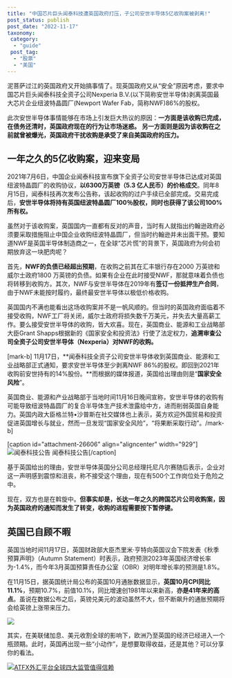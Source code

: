 ```yaml
---
title: "中国芯片巨头闻泰科技遭英国政府打压，子公司安世半导体5亿收购案被剥离!"
post_status: publish
post_date: "2022-11-17"
taxonomy:
 category: 
  - "guide"
 post_tag: 
  - "股票"
  - "美国"
---
```


泥菩萨过江的英国政府又开始搞事情了。现英国政府又从“安全”原因考虑，要求中国芯片巨头闻泰科技全资子公司Nexperia B.V.(以下简称安世半导体)剥离英国最大芯片企业纽波特晶圆厂(Newport Wafer Fab，简称NWF)86%的股权。

此次安世半导体事情能够在市场上引发巨大热议的原因：**一方面是该收购已完成，在债务还清时，英国政府现在的行为让市场迷惑。** **另一方面则是因为该收购在之前就曾被爆光，英国政府干扰收购是承受了来自美国政府的压力。**

## 一年之久的5亿收购案，迎来变局

2021年7月6日，中国企业闻泰科技宣布旗下全资子公司安世半导体已达成对英国纽波特晶圆厂的收购协议，**以6300万英镑（5.3 亿人民币）的价格成交**。同年8月15日，闻泰科技再次发布公告称，该起收购的过户手续已全部完成。交易完成后，**安世半导体将持有英国纽波特晶圆厂100％股权，同时也获得了该公司100%所有权。**

虽然对于该收购案，英国国内一直都有反对的声音，当时有人就指出约翰逊政府必须要采取措施阻止中国企业收购纽波特晶圆厂，但当时约翰逊并未出面干预。要知道NWF是英国半导体制造商之一，在全球“芯片慌”的背景下，英国政府为何会初期放弃这一块肥肉呢？

首先，**NWF的负债已经超出预期**，在收购之前其在汇丰银行存在2000 万英镑和威尔士政府1800 万英镑的负债。如果有企业在此时接受NWF，那就意味着负债也将转移到收购方。其次，NWF与安世半导体在2019年有**签订一份抵押生产合同**，由于NWF未能按时履约，最终最安世半导体以极低价格收购。

英国国内不满也能看出这场收购案并不是一帆风顺的。但当时的英国政府面临着不接受收购，NWF工厂将关闭，威尔士政府将损失数千万美元，并失去大量高薪工作。要么接受安世半导体的收购，皆大欢喜。现在，英国商业、能源和工业战略部大臣Grant Shapps根据新的《国家安全和投资法》行使了法定权力，**追溯审查公司全资子公司安世半导体（Nexperia）对NWF的收购。**

[mark-b]
11月17日，**闻泰科技全资子公司安世半导体收到英国商业、能源和工业战略部正式通知，要求安世半导体至少剥离NWF 86%的股权。即回到2021年收购前安世持有的14%股份。**而根据的媒体报道，英国给出理由则是“**国家安全风险**”。

英国商业、能源和产业战略部于当地时间11月16日晚间宣称，安世半导体的收购有可能导致纽波特晶圆厂的复合半导体生产技术泄露给中方，进而削弱英国自身能力。英国内政大臣格兰特•沙普斯在社交媒体也上表示，英方欢迎外国贸易和投资促进英国增长与就业，然而一旦发现“国家安全风险”，“将果断采取行动”。/mark-b]

[caption id="attachment-26606" align="aligncenter" width="929"]![闻泰科技公告](https://cdn.fendou.la/funstoutiao/2022/11/600745-wentai.png) 闻泰科技公告[/caption]

基于英国给出的理由，安世半导体英国分公司总经理托尼凡尔赛随后表示，企业对这一声明感到震惊和沮丧，称不接受这个理由，现在有500个工作岗位处于危险之中。

现在，双方也是在斡旋中。**但事实却是，长达一年之久的跨国芯片公司收购案，因为英国政府的通知而发生了转变，收购的进程需要按下暂停键。**

## 英国已自顾不暇

英国当地时间11月17日，英国财政部大臣杰里米·亨特向英国议会下院发表《秋季预算声明》（Autumn Statement）时表示，政府预测2023年英国经济增长率为-1.4%，而今年3月英国预算责任办公室（OBR）对明年增长率的预测是1.8%。

在11月15日，据英国统计局公布的英国10月通胀数据显示，**英国10月CPI同比11.1%**，预期10.7%，前值10.1%，同比增速创1981年以来新高，**亦是41年来的高点**。虽说在数据公布之后，英镑兑美元的波动虽然不大，但不断飙升的通胀预期将会给英镑上涨带来压力。

![](https://cdn.fendou.la/funstoutiao/2022/11/british-001.png)

其实，在美联储加息、美元收割全球的影响下，欧洲乃至英国的经济已经进入一个瓶颈期。此时，英国再出现一些“小动作”，是想要取得收益，还是其他？可以分享你的看法。

[![ATFX外汇平台全球四大监管值得信赖](https://cdn.fendou.la/funstoutiao/2022/11/atfx-4guarantee.jpg)](https://www.ifttt.fun/go/atfx-cn/)

